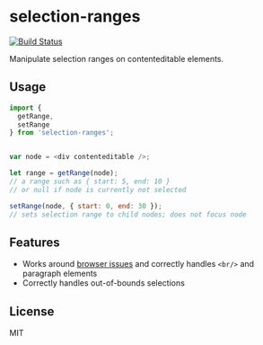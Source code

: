 # selection-ranges

[![Build Status](https://travis-ci.org/nikku/selection-ranges.svg?branch=master)](https://travis-ci.org/nikku/selection-ranges)

Manipulate selection ranges on contenteditable elements.


## Usage

```javascript
import {
  getRange,
  setRange
} from 'selection-ranges';


var node = <div contenteditable />;

let range = getRange(node);
// a range such as { start: 5, end: 10 }
// or null if node is currently not selected

setRange(node, { start: 0, end: 30 });
// sets selection range to child nodes; does not focus node
```


## Features

* Works around [browser issues](https://stackoverflow.com/questions/13949059/persisting-the-changes-of-range-objects-after-selection-in-html/13950376) and correctly handles `<br/>` and paragraph elements
* Correctly handles out-of-bounds selections


## License

MIT